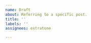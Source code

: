 ```yaml
---
name: Draft
about: Referring to a specific post.
title: ''
labels: ''
assignees: extratone

---
```



